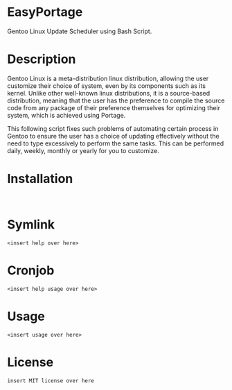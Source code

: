 # EasyPortage
Gentoo Linux Update Scheduler using Bash Script.

# Description
Gentoo Linux is a meta-distribution linux distribution, allowing the user customize their choice of  system, even by its components such as its kernel. Unlike other well-known linux distributions, it is a source-based distribution, meaning that the user has the preference to compile the source code from any package of their preference themselves for optimizing their system, which is achieved using Portage. 

This following script fixes such problems of automating certain process in Gentoo to ensure the user has a choice of updating effectively without the need to type excessively to perform the same tasks.
This can be performed daily, weekly, monthly or yearly for you to customize.

# Installation
```


```

# Symlink
```
<insert help over here>
```

# Cronjob
```
<insert help usage over here>
```

# Usage
```
<insert usage over here>
```

# License
```
insert MIT license over here
```
